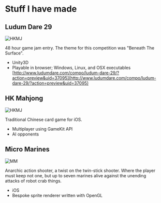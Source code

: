 # Stuff I have made

## Ludum Dare 29

![HKMJ]({{site.url}}/LD29_screenshot.jpg)

48 hour game jam entry. The theme for this competition was "Beneath The Surface".

- Unity3D
- Playable in browser; Windows, Linux, and OSX executables
[http://www.ludumdare.com/compo/ludum-dare-29/?action=preview&uid=37095](http://www.ludumdare.com/compo/ludum-dare-29/?action=preview&uid=37095)

## HK Mahjong

![HKMJ]({{site.url}}/HKMahjong_screenshot.png)

Traditional Chinese card game for iOS.

- Multiplayer using GameKit API
- AI opponents

## Micro Marines

![MM]({{site.url}}/Micro_marines_screenshot.png)

Anarchic action shooter, a twist on the twin-stick shooter. Where the player must keep not one, but up to seven marines alive against the unending attacks of robot crab things.

- iOS
- Bespoke sprite renderer written with OpenGL
